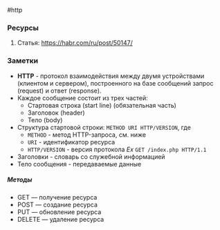 #http

### Ресурсы
1. Статья: https://habr.com/ru/post/50147/

### Заметки
- **HTTP** - протокол взаимодействия между двумя устройствами (клиентом и сервером), построенного на базе сообщений запрос (request) и ответ (response).
- Каждое сообщение состоит из трех частей:
	- Стартовая строка (start line) (обязательная часть)
	- Заголовок (header)
	- Тело (body)
- Структура стартовой строки:
	`METHOD URI HTTP/VERSION`, где
	- `METHOD` - метод HTTP-запроса, см. ниже
	- `URI` - идентификатор ресурса
	- `HTTP/VERSION` - версия протокола
	*Ex*
		```GET /index.php HTTP/1.1```
- Заголовки - словарь со служебной информацией
- Тело сообщения - передаваемые данные

##### Методы
- GET — получение ресурса
- POST — создание ресурса
- PUT — обновление ресурса
- DELETE — удаление ресурса